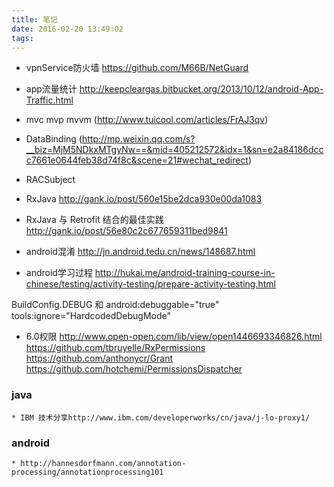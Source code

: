 ```yaml
---
title: 笔记
date: 2016-02-20 13:49:02
tags:
---
```


* vpnService防火墙 https://github.com/M66B/NetGuard
* app流量统计 http://keepcleargas.bitbucket.org/2013/10/12/android-App-Traffic.html

* mvc mvp mvvm	(http://www.tuicool.com/articles/FrAJ3qv)

* DataBinding	(http://mp.weixin.qq.com/s?__biz=MjM5NDkxMTgyNw==&mid=405212572&idx=1&sn=e2a84186dccc7661e0644feb38d74f8c&scene=21#wechat_redirect)

* RACSubject

* RxJava http://gank.io/post/560e15be2dca930e00da1083
* RxJava 与 Retrofit 结合的最佳实践 http://gank.io/post/56e80c2c677659311bed9841

* android混淆 http://jn.android.tedu.cn/news/148687.html

* android学习过程 http://hukai.me/android-training-course-in-chinese/testing/activity-testing/prepare-activity-testing.html


BuildConfig.DEBUG 和 android:debuggable="true" tools:ignore="HardcodedDebugMode"

* 6.0权限 http://www.open-open.com/lib/view/open1446693346826.html
			https://github.com/tbruyelle/RxPermissions
			https://github.com/anthonycr/Grant
			https://github.com/hotchemi/PermissionsDispatcher
			
			
### java
	* IBM 技术分享http://www.ibm.com/developerworks/cn/java/j-lo-proxy1/

### android
	* http://hannesdorfmann.com/annotation-processing/annotationprocessing101

